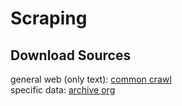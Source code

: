 # Scraping

## Download Sources

general web (only text): [common crawl](https://commoncrawl.org/)\
specific data: [archive org](https://archive.org/)
